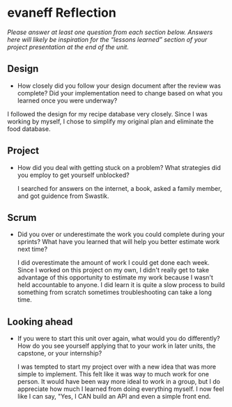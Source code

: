 # evaneff Reflection



*Please answer at least one question from each section below. Answers here will
likely be inspiration for the “lessons learned” section of your project
presentation at the end of the unit.*

## Design

* How closely did you follow your design document after the review was complete?
Did your implementation need to change based on what you learned once you were
underway? 

I followed the design for my recipe database very closely.  Since I was working by
myself, I chose to simplify my original plan and eliminate the food database.


## Project

* How did you deal with getting stuck on a problem? What strategies did you
  employ to get yourself unblocked?

  I searched for answers on the internet, a book, asked a family member, and got
  guidence from Swastik.


## Scrum

* Did you over or underestimate the work you could complete during your sprints?
  What have you learned that will help you better estimate work next time?

  I did overestimate the amount of work I could get done each week. Since I worked
  on this project on my own, I didn't really get to take advantage of this opportunity
  to estimate my work because I wasn't held accountable to anyone. I did learn it is
  quite a slow process to build something from scratch sometimes troubleshooting can
  take a long time.

## Looking ahead

* If you were to start this unit over again, what would you do differently? How
  do you see yourself applying that to your work in later units, the capstone,
  or your internship?

  I was tempted to start my project over with a new idea that was more 
  simple to implement. This felt like it was way to much work for one person. It 
  would have been way more ideal to work in a group, but I do appreciate how much
  I learned from doing everything myself. I now feel like I can say, "Yes, I CAN
  build an API and even a simple front end.
